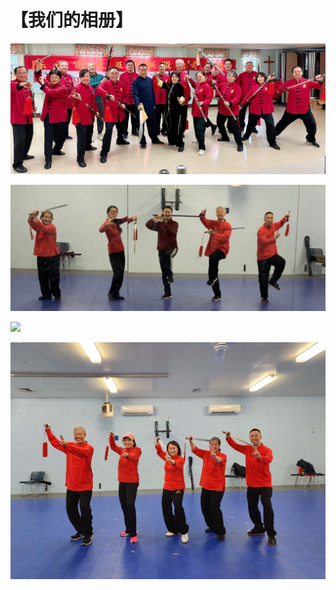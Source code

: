 # 【我们的相册】

![](_static/images/GroupSword.JPG)


![](_static/images/FiveFlowers.jpg)


![](_static/images/FourMotars.JPG)


![](_static/images/FiveFlowers2.JPEG)



